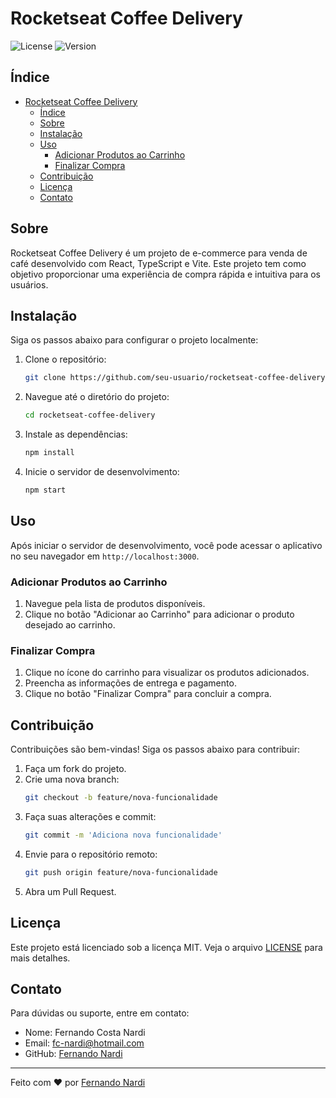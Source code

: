# Rocketseat Coffee Delivery

![License](https://img.shields.io/badge/license-MIT-blue.svg)
![Version](https://img.shields.io/badge/version-1.0.0-green.svg)

## Índice

- [Rocketseat Coffee Delivery](#rocketseat-coffee-delivery)
  - [Índice](#índice)
  - [Sobre](#sobre)
  - [Instalação](#instalação)
  - [Uso](#uso)
    - [Adicionar Produtos ao Carrinho](#adicionar-produtos-ao-carrinho)
    - [Finalizar Compra](#finalizar-compra)
  - [Contribuição](#contribuição)
  - [Licença](#licença)
  - [Contato](#contato)

## Sobre

Rocketseat Coffee Delivery é um projeto de e-commerce para venda de café desenvolvido com React, TypeScript e Vite. Este projeto tem como objetivo proporcionar uma experiência de compra rápida e intuitiva para os usuários.

## Instalação

Siga os passos abaixo para configurar o projeto localmente:

1. Clone o repositório:

   ```bash
   git clone https://github.com/seu-usuario/rocketseat-coffee-delivery.git
   ```

2. Navegue até o diretório do projeto:

   ```bash
   cd rocketseat-coffee-delivery
   ```

3. Instale as dependências:

   ```bash
   npm install
   ```

4. Inicie o servidor de desenvolvimento:
   ```bash
   npm start
   ```

## Uso

Após iniciar o servidor de desenvolvimento, você pode acessar o aplicativo no seu navegador em `http://localhost:3000`.

### Adicionar Produtos ao Carrinho

1. Navegue pela lista de produtos disponíveis.
2. Clique no botão "Adicionar ao Carrinho" para adicionar o produto desejado ao carrinho.

### Finalizar Compra

1. Clique no ícone do carrinho para visualizar os produtos adicionados.
2. Preencha as informações de entrega e pagamento.
3. Clique no botão "Finalizar Compra" para concluir a compra.

## Contribuição

Contribuições são bem-vindas! Siga os passos abaixo para contribuir:

1. Faça um fork do projeto.
2. Crie uma nova branch:
   ```bash
   git checkout -b feature/nova-funcionalidade
   ```
3. Faça suas alterações e commit:
   ```bash
   git commit -m 'Adiciona nova funcionalidade'
   ```
4. Envie para o repositório remoto:
   ```bash
   git push origin feature/nova-funcionalidade
   ```
5. Abra um Pull Request.

## Licença

Este projeto está licenciado sob a licença MIT. Veja o arquivo [LICENSE](LICENSE) para mais detalhes.

## Contato

Para dúvidas ou suporte, entre em contato:

- Nome: Fernando Costa Nardi
- Email: fc-nardi@hotmail.com
- GitHub: [Fernando Nardi](https://github.com/FernandoCostaNard)

---

Feito com ❤️ por [Fernando Nardi](https://github.com/FernandoCostaNard)
